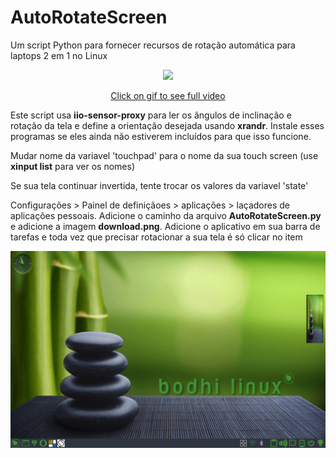 # AutoRotateScreen
Um script Python para fornecer recursos de rotação automática para laptops 2 em 1 no Linux

<div align="center"><a href="https://www.youtube.com/watch?v=lVW6cMOrwZ0" target="_blank"><img src="Video.gif" ></a></div>
<p align="center"><a href="https://www.youtube.com/watch?v=lVW6cMOrwZ0" target="_blank">Click on gif to see full video</a></p>


Este script usa **iio-sensor-proxy** para ler os ângulos de inclinação e rotação da tela e define a orientação desejada usando **xrandr**. Instale esses programas se eles ainda não estiverem incluídos para que isso funcione.


Mudar nome da variavel 'touchpad' para o nome da sua touch screen (use **xinput list** para ver os nomes)

Se sua tela continuar invertida, tente trocar os valores da variavel 'state'

Configurações > Painel de definiçãoes > aplicações > laçadores de aplicações pessoais. Adicione o caminho da arquivo **AutoRotateScreen.py** e adicione a imagem **download.png**.
Adicione o aplicativo em sua barra de tarefas e toda vez que precisar rotacionar a sua tela é só clicar no item 

<img src="captura de tela.jpg" ></a></div>